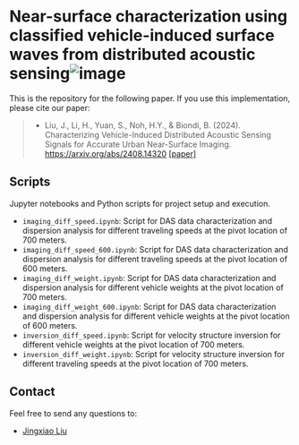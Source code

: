 # Near-surface characterization using classified vehicle-induced surface waves from distributed acoustic sensing![image](https://github.com/user-attachments/assets/61f2a90e-6ff6-45e5-a503-36b5974dbe95)

This is the repository for the following paper. If you use this implementation, please cite our paper:
>* Liu, J., Li, H., Yuan, S., Noh, H.Y., & Biondi, B. (2024). Characterizing Vehicle-Induced Distributed Acoustic Sensing Signals for Accurate Urban Near-Surface Imaging. https://arxiv.org/abs/2408.14320
[[paper]](https://arxiv.org/abs/2408.14320)

## Scripts
Jupyter notebooks and Python scripts for project setup and execution.
- `imaging_diff_speed.ipynb`: Script for DAS data characterization and dispersion analysis for different traveling speeds at the pivot location of 700 meters.
- `imaging_diff_speed_600.ipynb`: Script for DAS data characterization and dispersion analysis for different traveling speeds at the pivot location of 600 meters.
- `imaging_diff_weight.ipynb`: Script for DAS data characterization and dispersion analysis for different vehicle weights at the pivot location of 700 meters.
- `imaging_diff_weight_600.ipynb`: Script for DAS data characterization and dispersion analysis for different vehicle weights at the pivot location of 600 meters.
- `inversion_diff_speed.ipynb`: Script for velocity structure inversion for different vehicle weights at the pivot location of 700 meters.
- `inversion_diff_weight.ipynb`: Script for velocity structure inversion for different traveling speeds at the pivot location of 700 meters.

## Contact
Feel free to send any questions to:
- [Jingxiao Liu](mailto:jingxiao@mit.edu)
